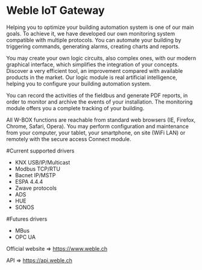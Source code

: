 # Weble IoT Gateway

Helping you to optimize your building automation system is one of our main goals. To achieve it, we have developed our own monitoring system compatible with multiple protocols. You can automate your building by triggering commands, generating alarms, creating charts and reports.

You may create your own logic circuits, also complex ones, with our modern graphical interface, which simplifies the integration of your concepts. Discover a very efficient tool, an improvement compared with available products in the market. Our logic module is real artificial intelligence, helping you to configure your building automation system.

You can record the activities of the fieldbus and generate PDF reports, in order to monitor and archive the events of your installation. The monitoring module offers you a complete tracking of your building.

All W-BOX functions are reachable from standard web browsers (IE, Firefox, Chrome, Safari, Opera). You may perform configuration and maintenance from your computer, your tablet, your smartphone, on site (WiFi LAN) or remotely with the secure access Connect module.

#Current supported drivers 

  * KNX USB/IP/Multicast
  * Modbus TCP/RTU
  * Bacnet IP/MSTP 
  * ESPA 4.4.4
  * Zwave protocols
  * ADS
  * HUE
  * SONOS
  
#Futures drivers
  * MBus
  * OPC UA


Official website => https://www.weble.ch

API => https://api.weble.ch
